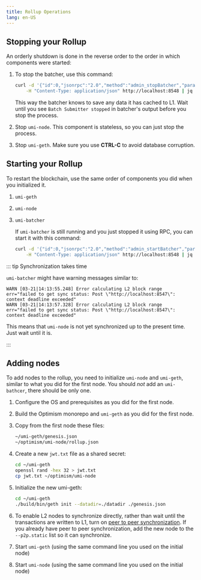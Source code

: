 ```yaml
---
title: Rollup Operations
lang: en-US
---
```


## Stopping your Rollup

An orderly shutdown is done in the reverse order to the order in which components were started:

1. To stop the batcher, use this command:

   ```sh
   curl -d '{"id":0,"jsonrpc":"2.0","method":"admin_stopBatcher","params":[]}' \
       -H "Content-Type: application/json" http://localhost:8548 | jq
   ```

   This way the batcher knows to save any data it has cached to L1.
   Wait until you see `Batch Submitter stopped` in batcher's output before you stop the process.

1. Stop `umi-node`.
   This component is stateless, so you can just stop the process.

1. Stop `umi-geth`.
   Make sure you use **CTRL-C** to avoid database corruption.


## Starting your Rollup

To restart the blockchain, use the same order of components you did when you initialized it.

1. `umi-geth`
1. `umi-node`
1. `umi-batcher`

   If `umi-batcher` is still running and you just stopped it using RPC, you can start it with this command:

   ```sh
   curl -d '{"id":0,"jsonrpc":"2.0","method":"admin_startBatcher","params":[]}' \
       -H "Content-Type: application/json" http://localhost:8548 | jq
   ```

::: tip Synchronization takes time

`umi-batcher` might have warning messages similar to:

```
WARN [03-21|14:13:55.248] Error calculating L2 block range         err="failed to get sync status: Post \"http://localhost:8547\": context deadline exceeded"
WARN [03-21|14:13:57.328] Error calculating L2 block range         err="failed to get sync status: Post \"http://localhost:8547\": context deadline exceeded"
```

This means that `umi-node` is not yet synchronized up to the present time.
Just wait until it is.

:::


## Adding nodes

To add nodes to the rollup, you need to initialize `umi-node` and `umi-geth`, similar to what you did for the first node.
You should *not* add an `umi-bathcer`, there should be only one.

1. Configure the OS and prerequisites as you did for the first node.
1. Build the Optimism monorepo and `umi-geth` as you did for the first node.
1. Copy from the first node these files:

    ```bash
    ~/umi-geth/genesis.json
    ~/optimism/umi-node/rollup.json
    ```

1. Create a new `jwt.txt` file as a shared secret:

    ```bash
    cd ~/umi-geth
    openssl rand -hex 32 > jwt.txt
    cp jwt.txt ~/optimism/umi-node
    ```

1. Initialize the new umi-geth:

    ```bash
    cd ~/umi-geth
    ./build/bin/geth init --datadir=./datadir ./genesis.json
    ```

1. To enable L2 nodes to synchronize directly, rather than wait until the transactions are written to L1, turn on [peer to peer synchronization](http://localhost:8081/docs/build/getting-started/#run-umi-node).
   If you already have peer to peer synchronization, add the new node to the `--p2p.static` list so it can synchronize.

1. Start `umi-geth` (using the same command line you used on the initial node)
1. Start `umi-node` (using the same command line you used on the initial node)
